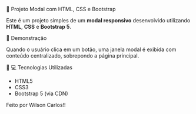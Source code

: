  🧊 Projeto Modal com HTML, CSS e Bootstrap

Este é um projeto simples de um **modal responsivo** desenvolvido utilizando **HTML**, **CSS** e **Bootstrap 5**.

📸 Demonstração

Quando o usuário clica em um botão, uma janela modal é exibida com conteúdo centralizado, sobrepondo a página principal.

🚀 💻 Tecnologias Utilizadas

- HTML5
- CSS3
- Bootstrap 5 (via CDN)

Feito por Wilson Carlos!!

